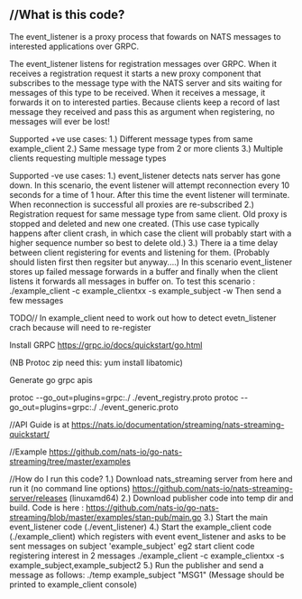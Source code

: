 //What is this code?
-----------------
The event_listener is a proxy process that fowards on NATS messages
to interested applications over GRPC.

The event_listener listens for registration messages over GRPC.
When it receives a registration request it starts a new proxy component that
subscribes to the message type with the NATS server and sits waiting for messages of this type to be received.
When it receives a message, it forwards it on to interested parties. Because clients keep a record of last message they received
and pass this as argument when registering, no messages will ever be lost!

Supported +ve use cases:
1.) Different message types from same example_client
2.) Same message type from 2 or more clients
3.) Multiple clients requesting multiple message types


Supported -ve use cases:
1.) event_listener detects nats server has gone down. In this scenario, the event listener will attempt reconnection every 10 seconds
for a time of 1 hour. After this time the event listener will terminate. When reconnection is successful
all proxies are re-subscribed 
2.) Registration request for same message type from same client.  Old proxy is stopped and deleted and new one created. 
(This use case typically happens after client crash, in which case the client will probably start with a higher sequence
 number so best to delete old.) 
3.) There ia a time delay between client registering for events and listening for them. (Probably should listen first then regsiter but anyway....) In this scenario event_listener stores up failed message forwards in a buffer and finally when the client listens it forwards all messages in buffer on. To test this scenario :
./example_client -c example_clientxx -s example_subject -w
Then send a few messages

TODO//
In example_client need to work out how to detect evetn_listener crach because will need to re-register

Install GRPC
https://grpc.io/docs/quickstart/go.html

(NB Protoc zip need this: yum install libatomic)


Generate go grpc apis

protoc   --go_out=plugins=grpc:./ ./event_registry.proto
protoc   --go_out=plugins=grpc:./ ./event_generic.proto


//API Guide is at
https://nats.io/documentation/streaming/nats-streaming-quickstart/

//Example https://github.com/nats-io/go-nats-streaming/tree/master/examples

//How do I run this code?
1.) Download nats_streaming server from here and run it (no command line options)
https://github.com/nats-io/nats-streaming-server/releases (linuxamd64)
2.) Download publisher code into temp dir and build. Code is  here :
https://github.com/nats-io/go-nats-streaming/blob/master/examples/stan-pub/main.go
3.) Start the main event_listener code (./event_listener)
4.) Start the example_client code (./example_client) which registers with event event_listener
and asks to be sent messages on subject 'example_subject'
eg2 start client code registering interest in 2 messages
./example_client -c example_clientxx -s example_subject,example_subject2
5.) Run the publisher and send a message as  follows: ./temp example_subject "MSG1"
(Message should be printed  to example_client console)


